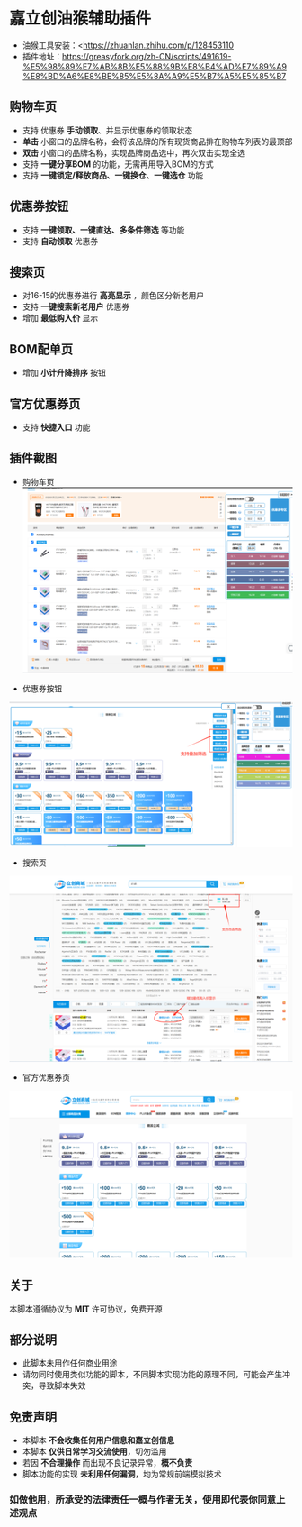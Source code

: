 # 嘉立创油猴辅助插件

- 油猴工具安装：<https://zhuanlan.zhihu.com/p/128453110 
- 插件地址：<https://greasyfork.org/zh-CN/scripts/491619-%E5%98%89%E7%AB%8B%E5%88%9B%E8%B4%AD%E7%89%A9%E8%BD%A6%E8%BE%85%E5%8A%A9%E5%B7%A5%E5%85%B7>

## 购物车页

- 支持 优惠券 __手动领取__、并显示优惠券的领取状态
- __单击__ 小窗口的品牌名称，会将该品牌的所有现货商品排在购物车列表的最顶部
- __双击__ 小窗口的品牌名称，实现品牌商品选中，再次双击实现全选
- 支持 __一键分享BOM__ 的功能，无需再用导入BOM的方式
- 支持 __一键锁定/释放商品、一键换仓、一键选仓__ 功能

## 优惠券按钮

- 支持 __一键领取、一键直达、多条件筛选__ 等功能
- 支持 __自动领取__ 优惠券

## 搜索页

- 对16-15的优惠券进行 __高亮显示__ ，颜色区分新老用户
- 支持 __一键搜索新老用户__ 优惠券
- 增加 __最低购入价__ 显示

## BOM配单页

- 增加 __小计升降排序__ 按钮

## 官方优惠券页

- 支持 __快捷入口__ 功能

## 插件截图

- 购物车页
![[购物车页](https://cart.szlcsc.com/cart/display.html)](/assets/cart_page_.png)

- 优惠券按钮

![[优惠券页](https://www.szlcsc.com/huodong.html)](/assets/coupon_page_.png)  

- 搜索页

![[搜索页](https://so.szlcsc.com/global.html)](/assets/search_page.png)

- 官方优惠券页

![[搜索页](https://so.szlcsc.com/global.html)](/assets/jlc_coupon_page.png)

## 关于

本脚本遵循协议为 __MIT__ 许可协议，免费开源

## 部分说明

- 此脚本未用作任何商业用途  
- 请勿同时使用类似功能的脚本，不同脚本实现功能的原理不同，可能会产生冲突，导致脚本失效  

## 免责声明

- 本脚本 __不会收集任何用户信息和嘉立创信息__  
- 本脚本 __仅供日常学习交流使用__，切勿滥用  
- 若因 __不合理操作__ 而出现不良记录异常，__概不负责__  
- 脚本功能的实现 __未利用任何漏洞__，均为常规前端模拟技术  

### 如做他用，所承受的法律责任一概与作者无关，使用即代表你同意上述观点
